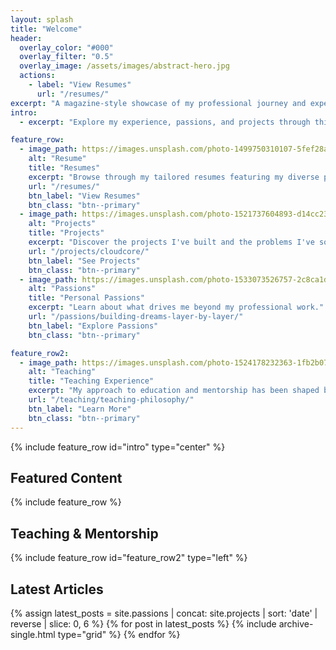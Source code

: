 ```yaml
---
layout: splash
title: "Welcome"
header:
  overlay_color: "#000"
  overlay_filter: "0.5"
  overlay_image: /assets/images/abstract-hero.jpg
  actions:
    - label: "View Resumes"
      url: "/resumes/"
excerpt: "A magazine-style showcase of my professional journey and experiences."
intro: 
  - excerpt: "Explore my experience, passions, and projects through this interactive magazine."

feature_row:
  - image_path: https://images.unsplash.com/photo-1499750310107-5fef28a66643
    alt: "Resume"
    title: "Resumes"
    excerpt: "Browse through my tailored resumes featuring my diverse professional experience."
    url: "/resumes/"
    btn_label: "View Resumes"
    btn_class: "btn--primary"
  - image_path: https://images.unsplash.com/photo-1521737604893-d14cc237f11d
    alt: "Projects"
    title: "Projects"
    excerpt: "Discover the projects I've built and the problems I've solved throughout my career."
    url: "/projects/cloudcore/"
    btn_label: "See Projects"
    btn_class: "btn--primary"
  - image_path: https://images.unsplash.com/photo-1533073526757-2c8ca1df9f1c
    alt: "Passions"
    title: "Personal Passions"
    excerpt: "Learn about what drives me beyond my professional work."
    url: "/passions/building-dreams-layer-by-layer/"
    btn_label: "Explore Passions"
    btn_class: "btn--primary"

feature_row2:
  - image_path: https://images.unsplash.com/photo-1524178232363-1fb2b075b655
    alt: "Teaching"
    title: "Teaching Experience"
    excerpt: "My approach to education and mentorship has been shaped by years of teaching experience across different disciplines."
    url: "/teaching/teaching-philosophy/"
    btn_label: "Learn More"
    btn_class: "btn--primary"
---
```


{% include feature_row id="intro" type="center" %}

## Featured Content

{% include feature_row %}

## Teaching & Mentorship

{% include feature_row id="feature_row2" type="left" %}

## Latest Articles

<div class="grid__wrapper">
  {% assign latest_posts = site.passions | concat: site.projects | sort: 'date' | reverse | slice: 0, 6 %}
  {% for post in latest_posts %}
    {% include archive-single.html type="grid" %}
  {% endfor %}
</div>
